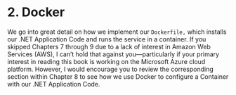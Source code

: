 # 2. Docker

We go into great detail on how we implement our `Dockerfile,` which installs our .NET Application Code and runs the service in a container. If you skipped Chapters 7 through 9 due to a lack of interest in Amazon Web Services (AWS), I can’t hold that against you—particularly if your primary interest in reading this book is working on the Microsoft Azure cloud platform. However, I would encourage you to review the corresponding section within Chapter 8 to see how we use Docker to configure a Container with our .NET Application Code.
